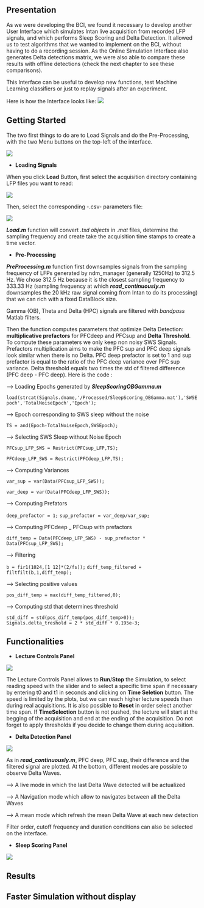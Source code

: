 ## Presentation

As we were developing the BCI, we found it necessary to develop another User Interface which simulates Intan live acquisition from recorded LFP signals, and which performs Sleep Scoring and Delta Detection. It allowed us to test algorithms that we wanted to implement on the BCI, without having to do a recording session. As the Online Simulation Interface also generates Delta detections matrix, we were also able to compare these results with offline detections (check the next chapter to see these comparisons).

This Interface can be useful to develop new functions, test Machine Learning classifiers or just to replay signals after an experiment.

Here is how the Interface looks like:
![](https://user-images.githubusercontent.com/41677251/43520501-5d61e746-9593-11e8-97c0-b8249fc95ddf.png)

## Getting Started 

The two first things to do are to Load Signals and do the Pre-Processing, with the two Menu buttons on the top-left of the interface.

![](https://user-images.githubusercontent.com/41677251/43575823-138d32be-9648-11e8-85d9-c199b531ef01.png)

* **Loading Signals**

When you click **Load** Button, first select the acquisition directory containing LFP files you want to read:

![](https://user-images.githubusercontent.com/41677251/43585162-ae632b7e-9664-11e8-8442-23430e984fb2.png)

Then, select the corresponding -.csv- parameters file:

![](https://user-images.githubusercontent.com/41677251/43585227-e5b7fb54-9664-11e8-92e2-3ee5befecd7a.png)

**_Load.m_** function will convert _.tsd objects_ in _.mat_ files, determine the sampling frequency and create take the acquisition time stamps to create a time vector.

* **Pre-Processing**

**_PreProcessing.m_** function first downsamples signals from the sampling frequency of LFPs generated by ndm_manager (generally 1250Hz) to 312.5 Hz. We chose 312.5 Hz because it is the closest sampling frequency to 333.33 Hz (sampling frequency at which **_read_continuously.m_** downsamples the 20 kHz raw signal coming from Intan to do its processing) that we can rich with a fixed DataBlock size.

Gamma (OB), Theta and Delta (HPC) signals are filtered with _bandpass_ Matlab filters. 

Then the function computes parameters that optimize Delta Detection: **multiplicative prefactors** for PFCdeep and PFCsup and **Delta Threshold**. To compute these parameters we only keep non noisy SWS Signals. Prefactors multiplication aims to make the PFC sup and PFC deep signals look similar when there is no Delta. PFC deep prefactor is set to 1 and sup prefactor is equal to the ratio of the PFC deep variance over PFC sup variance. Delta threshold equals two times the std of filtered difference (PFC deep - PFC deep). Here is the code :

--> Loading Epochs generated by **_SleepScoringOBGamma.m_**

`load(strcat(Signals.dname,'/Processed/SleepScoring_OBGamma.mat'),'SWSEpoch','TotalNoiseEpoch','Epoch');`

--> Epoch corresponding to SWS sleep without the noise 

`TS = and(Epoch-TotalNoiseEpoch,SWSEpoch);`

--> Selecting SWS Sleep without Noise Epoch

`PFCsup_LFP_SWS = Restrict(PFCsup_LFP,TS);`

`PFCdeep_LFP_SWS = Restrict(PFCdeep_LFP,TS);`

--> Computing Variances

`var_sup = var(Data(PFCsup_LFP_SWS));`

`var_deep = var(Data(PFCdeep_LFP_SWS));`

--> Computing Prefators

`deep_prefactor = 1;`
`sup_prefactor = var_deep/var_sup;`

--> Computing PFCdeep _ PFCsup with prefactors 

`diff_temp = Data(PFCdeep_LFP_SWS) - sup_prefactor * Data(PFCsup_LFP_SWS);                                 `

--> Filtering

`b = fir1(1024,[1 12]*(2/fs));`
`diff_temp_filtered = filtfilt(b,1,diff_temp);`

--> Selecting positive values

`pos_diff_temp = max(diff_temp_filtered,0);`

--> Computing std that determines threshold

`std_diff = std(pos_diff_temp(pos_diff_temp>0));                            `
`Signals.delta_treshold = 2 * std_diff * 0.195e-3;`

## Functionalities

* **Lecture Controls Panel** 

![](https://user-images.githubusercontent.com/41677251/43589348-cd487828-966e-11e8-945b-30a8bc7f25c0.png)

The Lecture Controls Panel allows to **Run**/**Stop** the Simulation, to select reading speed with the slider and to select a specific time span if necessary by entering t0 and t1 in seconds and clicking on **Time Seletion** button. The speed is limited by the plots, but we can reach higher lecture speeds than during real acquisitions. It is also possible to **Reset** in order select another time span. If **TimeSelection** button is not pushed, the lecture will start at the begging of the acquisition and end at the ending of the acquisition. Do not forget to apply thresholds if you decide to change them during acquisition. 

* **Delta Detection Panel**

![](https://user-images.githubusercontent.com/41677251/43589894-f4744b4c-966f-11e8-96c2-41f4d5f425e0.png)

As in **_read_continuously.m_**, PFC deep, PFC sup, their difference and the filtered signal are plotted. At the bottom, different modes are possible to observe Delta Waves. 

--> A live mode in which the last Delta Wave detected will be actualized

--> A Navigation mode which allow to navigates between all the Delta Waves

--> A mean mode which refresh the mean Delta Wave at each new detection

Filter order, cutoff frequency and duration conditions can also be selected on the interface. 

* **Sleep Scoring Panel**

![](https://user-images.githubusercontent.com/41677251/43591456-af0ecc5e-9673-11e8-869f-53aa6c6528df.png)

## Results

## Faster Simulation without display   